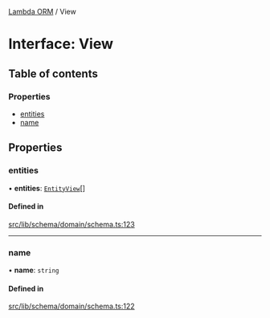 [Lambda ORM](../README.md) / View

# Interface: View

## Table of contents

### Properties

- [entities](View.md#entities)
- [name](View.md#name)

## Properties

### entities

• **entities**: [`EntityView`](EntityView.md)[]

#### Defined in

[src/lib/schema/domain/schema.ts:123](https://github.com/FlavioLionelRita/lambdaorm/blob/80a298ee/src/lib/schema/domain/schema.ts#L123)

___

### name

• **name**: `string`

#### Defined in

[src/lib/schema/domain/schema.ts:122](https://github.com/FlavioLionelRita/lambdaorm/blob/80a298ee/src/lib/schema/domain/schema.ts#L122)
